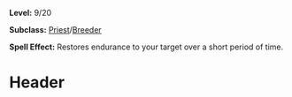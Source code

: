 <!-- TITLE: Spell: Invigor -->
<!-- SUBTITLE:  -->

**Level:** 9/20

**Subclass:** [Priest](priest)/[Breeder](breeder)

**Spell Effect:** Restores endurance to your target over a short period of time.

# Header